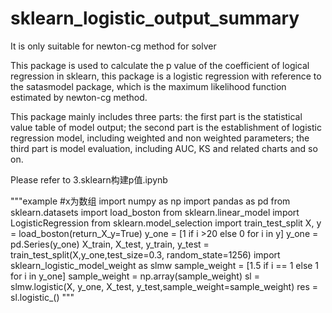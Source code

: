 # sklearn_logistic_output_summary
It is only suitable for newton-cg method for solver

This package is used to calculate the p value of the coefficient of logical regression in sklearn,
this package is a logistic regression with reference to the satasmodel package, which is the maximum likelihood function estimated by newton-cg method.

This package mainly includes three parts: 
the first part is the statistical value table of model output; 
the second part is the establishment of logistic regression model, including weighted and non weighted parameters; 
the third part is model evaluation, including AUC, KS and related charts and so on.

Please refer to 3.sklearn构建p值.ipynb

"""example
#x为数组
import numpy as np
import pandas as pd
from sklearn.datasets import load_boston
from sklearn.linear_model import LogisticRegression
from sklearn.model_selection import train_test_split
X, y = load_boston(return_X_y=True)
y_one = [1 if i >20 else 0 for i in y]
y_one = pd.Series(y_one)
X_train, X_test, y_train, y_test = train_test_split(X,y_one,test_size=0.3, random_state=1256)
import sklearn_logistic_model_weight as slmw
sample_weight = [1.5 if i == 1 else 1 for i in y_one]
sample_weight = np.array(sample_weight)
sl = slmw.logistic(X, y_one, X_test, y_test,sample_weight=sample_weight)
res = sl.logistic_()
"""

